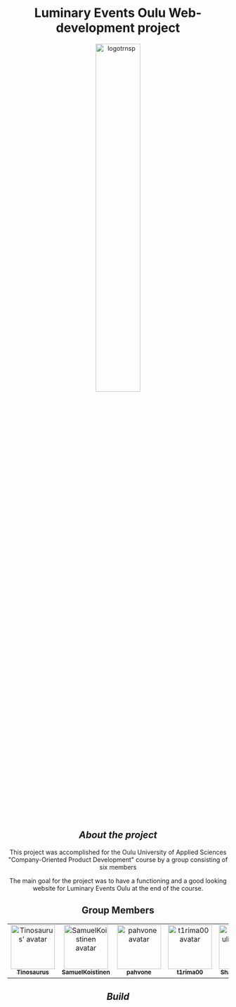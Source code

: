 <h1 align="center">Luminary Events Oulu Web-development project</h1>


<p align="center">
<a href="https://luminaryevents.fi" target="_blank">
<img src="https://github.com/Shambambulish/LuminaryEventsOuluWebsite/assets/101520172/f374c931-2a02-419c-9356-22aafae186dd" alt="logotrnsp" width="45%">
</a>
</p>

<h2 align="center"><em>About the project</em></h2>

<p align="center">
This project was accomplished for the Oulu University of Applied Sciences "Company-Oriented Product Development" course
by a group consisting of six members</p>
<p align="center">
The main goal for the project was to have a functioning and a good looking website for Luminary Events Oulu at the end of the course.
</p>
<h2 align="center">Group Members</h2>


<table align="center">
  <tbody>
<td align="center" valign="top" width="14.28%"><a href="https://github.com/Tinosaurus"><img src="https://avatars.githubusercontent.com/u/50320109?v=4" width="100px;" alt="Tinosaurus' avatar"/><br /><sub><b>Tinosaurus</b></sub></a></td>
<td align="center" valign="top" width="14.28%"><a href="https://github.com/SamuelKoistinen"><img src="https://avatars.githubusercontent.com/u/101552071?v=4" width="100px;" alt="SamuelKoistinen avatar"/><br /><sub><b>SamuelKoistinen</b></sub></a></td>
<td align="center" valign="top" width="14.28%"><a href="https://github.com/pahvone"><img src="https://avatars.githubusercontent.com/u/90028010?v=4" width="100px;" alt="pahvone avatar"/><br /><sub><b>pahvone</b></sub></a></td>
<td align="center" valign="top" width="14.28%"><a href="https://github.com/t1rima00"><img src="https://avatars.githubusercontent.com/u/101520172?v=4" width="100px;" alt="t1rima00 avatar"/><br /><sub><b>t1rima00</b></sub></a></td>
<td align="center" valign="top" width="14.28%"><a href="https://github.com/Shambambulish"><img src="https://avatars.githubusercontent.com/u/46389455?v=4" width="100px;" alt="Shambabulish avatar"/><br /><sub><b>Shambabulish</b></sub></a></td>
<td align="center" valign="top" width="14.28%"><a href="https://github.com/0nd3"><img src="https://avatars.githubusercontent.com/u/57521123?v=4" width="100px;" alt="Onde avatar"/><br /><sub><b>Onde</b></sub></a></td>
  </tbody>
</table>

<h2 align="center"><em>Build</em></h2>
